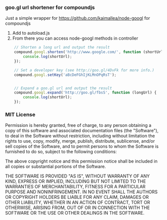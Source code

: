 ### goo.gl url shortener for compoundjs ###
Just a simple wrapper for https://github.com/kaimallea/node-googl for compoundjs

1. Add to autoload.js
2. From there you can access node-googl methods in controller

```javascript
    // Shorten a long url and output the result
    compound.googl.shorten('http://www.google.com/', function (shortUrl) {
        console.log(shortUrl);
    });

    // Set a developer key (see http://goo.gl/4DvFk for more info.)
    compound.googl.setKey('aBcDeFGhIjKLMnOPqRsT');


    // Expand a goo.gl url and output the result
    compound.googl.expand('http://goo.gl/fbsS', function (longUrl) {
        console.log(shortUrl);
    });
```
### MIT License ###
Permission is hereby granted, free of charge, to any person obtaining a copy
of this software and associated documentation files (the "Software"), to deal
in the Software without restriction, including without limitation the rights
to use, copy, modify, merge, publish, distribute, sublicense, and/or sell
copies of the Software, and to permit persons to whom the Software is
furnished to do so, subject to the following conditions:

The above copyright notice and this permission notice shall be included in
all copies or substantial portions of the Software.

THE SOFTWARE IS PROVIDED "AS IS", WITHOUT WARRANTY OF ANY KIND, EXPRESS OR
IMPLIED, INCLUDING BUT NOT LIMITED TO THE WARRANTIES OF MERCHANTABILITY,
FITNESS FOR A PARTICULAR PURPOSE AND NONINFRINGEMENT. IN NO EVENT SHALL THE
AUTHORS OR COPYRIGHT HOLDERS BE LIABLE FOR ANY CLAIM, DAMAGES OR OTHER
LIABILITY, WHETHER IN AN ACTION OF CONTRACT, TORT OR OTHERWISE, ARISING FROM,
OUT OF OR IN CONNECTION WITH THE SOFTWARE OR THE USE OR OTHER DEALINGS IN
THE SOFTWARE.
